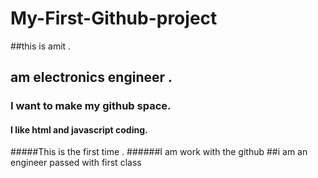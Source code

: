 
# My-First-Github-project 
##this is amit .
## am electronics engineer .
### I want to make my github space.
#### I like html and javascript coding.
#####This is the first time .
 ######I am work with the github
##i am an engineer passed with first class
